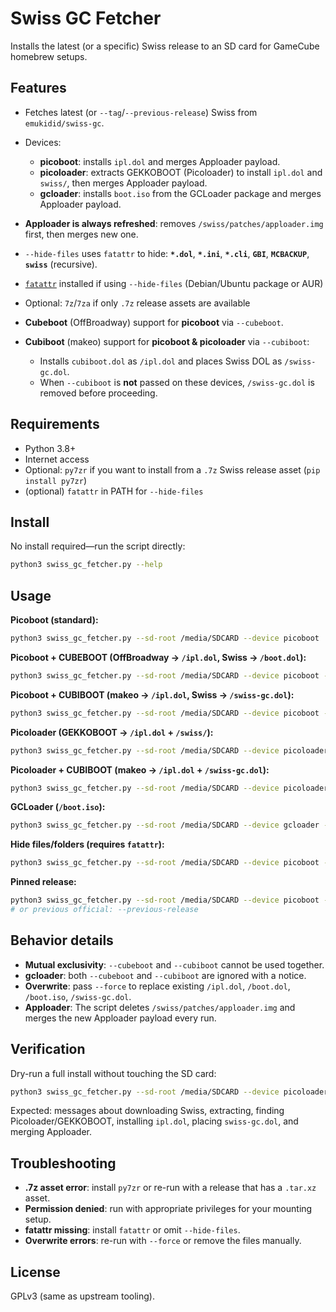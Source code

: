 # Swiss GC Fetcher

Installs the latest (or a specific) Swiss release to an SD card for GameCube homebrew setups.

## Features
- Fetches latest (or `--tag`/`--previous-release`) Swiss from `emukidid/swiss-gc`.
- Devices:
  - **picoboot**: installs `ipl.dol` and merges Apploader payload.
  - **picoloader**: extracts GEKKOBOOT (Picoloader) to install `ipl.dol` and `swiss/`, then merges Apploader payload.
  - **gcloader**: installs `boot.iso` from the GCLoader package and merges Apploader payload.
- **Apploader is always refreshed**: removes `/swiss/patches/apploader.img` first, then merges new one.
- `--hide-files` uses `fatattr` to hide: **`*.dol`**, **`*.ini`**, **`*.cli`**, **`GBI`**, **`MCBACKUP`**, **`swiss`** (recursive).
- [`fatattr`](https://tracker.debian.org/pkg/fatattr) installed if using `--hide-files` (Debian/Ubuntu package or AUR)
- Optional: `7z`/`7za` if only `.7z` release assets are available

- **Cubeboot** (OffBroadway) support for **picoboot** via `--cubeboot`.
- **Cubiboot** (makeo) support for **picoboot & picoloader** via `--cubiboot`:
  - Installs `cubiboot.dol` as `/ipl.dol` and places Swiss DOL as `/swiss-gc.dol`.
  - When `--cubiboot` is **not** passed on these devices, `/swiss-gc.dol` is removed before proceeding.

## Requirements
- Python 3.8+
- Internet access
- Optional: `py7zr` if you want to install from a `.7z` Swiss release asset (`pip install py7zr`)
- (optional) `fatattr` in PATH for `--hide-files`

## Install
No install required—run the script directly:
```bash
python3 swiss_gc_fetcher.py --help
```

## Usage
**Picoboot (standard):**
```bash
python3 swiss_gc_fetcher.py --sd-root /media/SDCARD --device picoboot
```

**Picoboot + CUBEBOOT (OffBroadway -> `/ipl.dol`, Swiss -> `/boot.dol`):**
```bash
python3 swiss_gc_fetcher.py --sd-root /media/SDCARD --device picoboot --cubeboot --force
```

**Picoboot + CUBIBOOT (makeo -> `/ipl.dol`, Swiss -> `/swiss-gc.dol`):**
```bash
python3 swiss_gc_fetcher.py --sd-root /media/SDCARD --device picoboot --cubiboot --force
```

**Picoloader (GEKKOBOOT -> `/ipl.dol` + `/swiss/`):**
```bash
python3 swiss_gc_fetcher.py --sd-root /media/SDCARD --device picoloader --force
```

**Picoloader + CUBIBOOT (makeo -> `/ipl.dol` + `/swiss-gc.dol`):**
```bash
python3 swiss_gc_fetcher.py --sd-root /media/SDCARD --device picoloader --cubiboot --force
```

**GCLoader (`/boot.iso`):**
```bash
python3 swiss_gc_fetcher.py --sd-root /media/SDCARD --device gcloader --force
```

**Hide files/folders (requires `fatattr`):**
```bash
python3 swiss_gc_fetcher.py --sd-root /media/SDCARD --device picoboot --hide-files
```

**Pinned release:**
```bash
python3 swiss_gc_fetcher.py --sd-root /media/SDCARD --device picoboot --tag v0.6r1913
# or previous official: --previous-release
```

## Behavior details
- **Mutual exclusivity**: `--cubeboot` and `--cubiboot` cannot be used together.
- **gcloader**: both `--cubeboot` and `--cubiboot` are ignored with a notice.
- **Overwrite**: pass `--force` to replace existing `/ipl.dol`, `/boot.dol`, `/boot.iso`, `/swiss-gc.dol`.
- **Apploader**: The script deletes `/swiss/patches/apploader.img` and merges the new Apploader payload every run.

## Verification
Dry-run a full install without touching the SD card:
```bash
python3 swiss_gc_fetcher.py --sd-root /media/SDCARD --device picoloader --cubiboot --dry-run --verbose
```
Expected: messages about downloading Swiss, extracting, finding Picoloader/GEKKOBOOT, installing `ipl.dol`, placing `swiss-gc.dol`, and merging Apploader.

## Troubleshooting
- **.7z asset error**: install `py7zr` or re-run with a release that has a `.tar.xz` asset.
- **Permission denied**: run with appropriate privileges for your mounting setup.
- **fatattr missing**: install `fatattr` or omit `--hide-files`.
- **Overwrite errors**: re-run with `--force` or remove the files manually.

## License
GPLv3 (same as upstream tooling).
